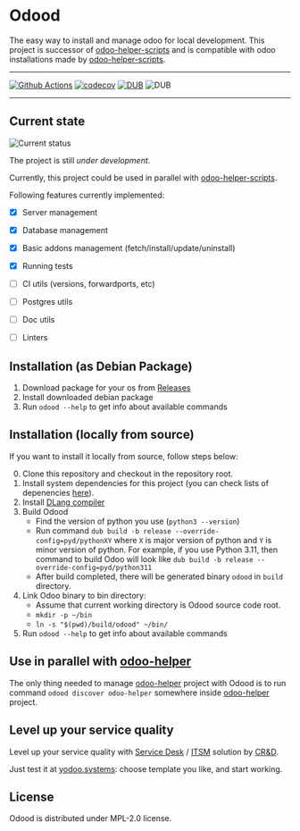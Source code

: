 # Odood

The easy way to install and manage odoo for local development.
This project is successor of [odoo-helper-scripts](https://katyukha.gitlab.io/odoo-helper-scripts/) and is compatible with
odoo installations made by [odoo-helper-scripts](https://katyukha.gitlab.io/odoo-helper-scripts/).

---

[![Github Actions](https://github.com/katyukha/odood/actions/workflows/tests.yml/badge.svg)](https://github.com/katyukha/odood/actions/workflows/tests.yml?branch=master)
[![codecov](https://codecov.io/gh/katyukha/odood/branch/master/graph/badge.svg?token=IUXBCNSHNQ)](https://codecov.io/gh/katyukha/odood)
[![DUB](https://img.shields.io/dub/v/odood)](https://code.dlang.org/packages/odood)
![DUB](https://img.shields.io/dub/l/odood)

---


## Current state

![Current status](https://img.shields.io/badge/Current%20Status-Alpha-purple)

The project is still *under development*.

Currently, this project could be used in parallel with [odoo-helper-scripts](https://katyukha.gitlab.io/odoo-helper-scripts/).

Following features currently implemented:
- [x] Server management
- [x] Database management
- [x] Basic addons management (fetch/install/update/uninstall)
- [x] Running tests
- [ ] CI utils (versions, forwardports, etc)
- [ ] Postgres utils
- [ ] Doc utils
- [ ] Linters


## Installation (as Debian Package)

1. Download package for your os from [Releases](https://github.com/katyukha/Odood/releases)
2. Install downloaded debian package
3. Run `odood --help` to get info about available commands


## Installation (locally from source)

If you want to install it locally from source, follow steps below:

0. Clone this repository and checkout in the repository root.
1. Install system dependencies for this project (you can check lists of depenencies [here](https://github.com/katyukha/Odood/tree/main/.ci/deps)).
2. Install [DLang compiler](https://dlang.org/download.html)
3. Build Odood
    - Find the version of python you use (`python3 --version`)
    - Run command `dub build -b release --override-config=pyd/pythonXY` where `X` is major version of python and `Y` is minor version of python.
      For example, if you use Python 3.11, then command to build Odoo will look like `dub build -b release --override-config=pyd/python311`
    - After build completed, there will be generated binary `odood` in `build` directory.
4. Link Odoo binary to bin directory:
    - Assume that current working directory is Odood source code root.
    - `mkdir -p ~/bin`
    - `ln -s "$(pwd)/build/odood" ~/bin/`
5. Run `odood --help` to get info about available commands


## Use in parallel with [odoo-helper](https://katyukha.gitlab.io/odoo-helper-scripts/)

The only thing needed to manage [odoo-helper](https://katyukha.gitlab.io/odoo-helper-scripts/)
project with Odood is to run command `odood discover odoo-helper` somewhere inside
[odoo-helper](https://katyukha.gitlab.io/odoo-helper-scripts/) project.


## Level up your service quality

Level up your service quality with [Service Desk](https://crnd.pro/solutions/service-desk) / [ITSM](https://crnd.pro/itsm) solution by [CR&D](https://crnd.pro/).

Just test it at [yodoo.systems](https://yodoo.systems/saas/templates): choose template you like, and start working.


## License

Odood is distributed under MPL-2.0 license.
